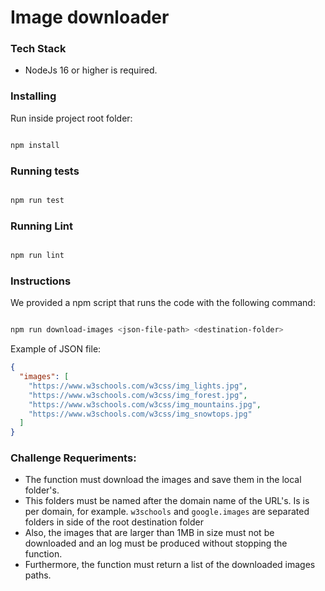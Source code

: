 # Image downloader

### Tech Stack

- NodeJs 16 or higher is required.

### Installing

Run inside project root folder:

```bash

npm install

```

### Running tests

```bash

npm run test

```

### Running Lint

```bash

npm run lint

```

### Instructions

We provided a npm script that runs the code with the following command:

```bash

npm run download-images <json-file-path> <destination-folder>

```

Example of JSON file:

```json
{
  "images": [
    "https://www.w3schools.com/w3css/img_lights.jpg",
    "https://www.w3schools.com/w3css/img_forest.jpg",
    "https://www.w3schools.com/w3css/img_mountains.jpg",
    "https://www.w3schools.com/w3css/img_snowtops.jpg"
  ]
}
```

### Challenge Requeriments:

- The function must download the images and save them in the local folder's.
- This folders must be named after the domain name of the URL's. Is is per domain, for example. `w3schools` and `google.images` are separated folders in side of the root destination folder
- Also, the images that are larger than 1MB in size must not be downloaded and an log must be produced without stopping the function.
- Furthermore, the function must return a list of the downloaded images paths.